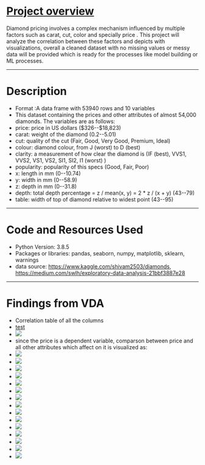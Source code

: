 # [Project overview](https://github.com/waisyousofi/Diamond_EDA_VDA)

Diamond pricing involves a complex mechanism influenced by multiple factors such as carat, cut, color and specially price .
This project will analyze the correlation between these factors and depicts with visualizations,
overall a cleaned dataset with no missing values or messy data will be provided which is ready for the processes like model building or ML processes.
<hr>


# Description
- Format :A data frame with 53940 rows and 10 variables
- This dataset containing the prices and other attributes of almost 54,000 diamonds. The variables are as follows:
- price: price in US dollars (\$326--\$18,823)
- carat: weight of the diamond (0.2--5.01)
- cut: quality of the cut (Fair, Good, Very Good, Premium, Ideal)
- colour: diamond colour, from J (worst) to D (best)
- clarity: a measurement of how clear the diamond is (IF (best), VVS1, VVS2, VS1, VS2, SI1, SI2, I1 (worst) )
- popularity: popularity of this specs (Good, Fair, Poor)
- x: length in mm (0--10.74)
- y: width in mm (0--58.9)
- z: depth in mm (0--31.8)
- depth: total depth percentage = z / mean(x, y) = 2 * z / (x + y) (43--79)
- table: width of top of diamond relative to widest point (43--95)
<hr>

# Code and Resources Used

- Python Version: 3.8.5
- Packages or libraries: pandas, seaborn, numpy, matplotlib, sklearn, warnings
- data source: https://www.kaggle.com/shivam2503/diamonds, https://medium.com/swlh/exploratory-data-analysis-21bbf3887e28
<hr>

# Findings from VDA
- Correlation table of all the columns
- <a href="https://raw.githubusercontent.com/waisyousofi/Diamond_EDA_VDA/main/images/Figure%202021-04-19%20185547%20(31).png">test</a>
- <img src="https://raw.githubusercontent.com/waisyousofi/Diamond_EDA_VDA/main/images/Figure%202021-04-19%20185547%20(31).png">
- since the price is a dependent variable, comparson between price and all other attributes which affect on it is visualized as:
- <img src="https://github.com/waisyousofi/Diamond_EDA_VDA/blob/main/images/Figure%202021-04-19%20185547%20(29).png">
- <img src="https://github.com/waisyousofi/Diamond_EDA_VDA/blob/main/images/Figure%202021-04-19%20185547%20(31).png">
- <img src="https://github.com/waisyousofi/Diamond_EDA_VDA/blob/main/images/Figure%202021-04-19%20185547%20(32).png">
- <img src="https://github.com/waisyousofi/Diamond_EDA_VDA/blob/main/images/Figure%202021-04-19%20185547%20(33).png">
- <img src="https://github.com/waisyousofi/Diamond_EDA_VDA/blob/main/images/Figure%202021-04-19%20185547%20(34).png">
- <img src="https://github.com/waisyousofi/Diamond_EDA_VDA/blob/main/images/Figure%202021-04-19%20185547%20(35).png">
- <img src="https://github.com/waisyousofi/Diamond_EDA_VDA/blob/main/images/Figure%202021-04-19%20185547%20(36).png">
- <img src="https://github.com/waisyousofi/Diamond_EDA_VDA/blob/main/images/Figure%202021-04-19%20185547%20(37).png">
- <img src="https://github.com/waisyousofi/Diamond_EDA_VDA/blob/main/images/Figure%202021-04-19%20185547%20(38).png">
- <img src="https://github.com/waisyousofi/Diamond_EDA_VDA/blob/main/images/Figure%202021-04-19%20185547%20(39).png">
- <img src="https://github.com/waisyousofi/Diamond_EDA_VDA/blob/main/images/Figure%202021-04-19%20185547%20(40).png">
- <img src="https://github.com/waisyousofi/Diamond_EDA_VDA/blob/main/images/Figure%202021-04-19%20185547%20(41).png">
- <img src="https://github.com/waisyousofi/Diamond_EDA_VDA/blob/main/images/Figure%202021-04-19%20185547%20(42).png">
- <img src="https://github.com/waisyousofi/Diamond_EDA_VDA/blob/main/images/Figure%202021-04-19%20185547%20(43).png">
- <img src="https://github.com/waisyousofi/Diamond_EDA_VDA/blob/main/images/Figure%202021-04-19%20185547%20(44).png">
